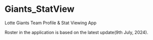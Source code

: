 # Giants_StatView
Lotte Giants Team Profile &amp; Stat Viewing App

Roster in the application is based on the latest update(9th July, 2024).
